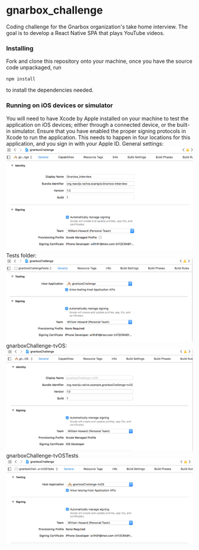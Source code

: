 # gnarbox_challenge
Coding challenge for the Gnarbox organization's take home interview. The goal is to develop a React Native SPA that plays YouTube videos.

### Installing

Fork and clone this repository onto your machine, once you have the source code unpackaged, run 
```
npm install
``` 
to install the dependencies needed. 

### Running on iOS devices or simulator
You will need to have Xcode by Apple installed on your machine to test the application on iOS devices; either through a connected device, or the built-in simulator.
Ensure that you have enabled the proper signing protocols in Xcode to run the application. This needs to happen in four locations for this application, and you sign in with your Apple ID.
General settings: 
![alt text](https://raw.githubusercontent.com/fairlycasual/gnarbox_challenge/master/img/Screen%20Shot%202018-07-25%20at%201.27.18%20AM.png)
Tests folder:
![alt text](https://raw.githubusercontent.com/fairlycasual/gnarbox_challenge/master/img/Screen%20Shot%202018-07-25%20at%201.28.05%20AM.png)
gnarboxChallenge-tvOS:
![alt text](https://raw.githubusercontent.com/fairlycasual/gnarbox_challenge/master/img/Screen%20Shot%202018-07-25%20at%201.28.18%20AM.png)
gnarboxChallenge-tvOSTests
![alt text](https://raw.githubusercontent.com/fairlycasual/gnarbox_challenge/master/img/Screen%20Shot%202018-07-25%20at%201.28.33%20AM.png)
